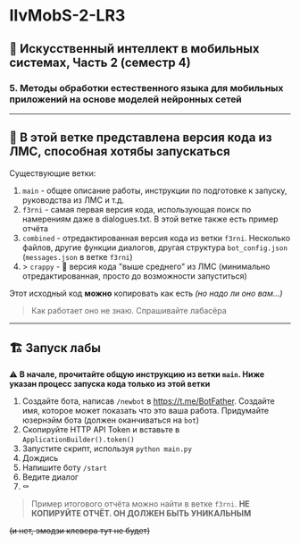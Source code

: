 # IIvMobS-2-LR3

## 🤡 Искусственный интеллект в мобильных системах, Часть 2 (семестр 4)

### 5. Методы обработки естественного языка для мобильных приложений на основе моделей нейронных сетей

----------

## 💩 В этой ветке представлена версия кода из ЛМС, способная хотябы запускаться

Существующие ветки:

1. `main` - общее описание работы, инструкции по подготовке к запуску, руководства из ЛМС и т.д.
2. `f3rni` - самая первая версия кода, использующая поиск по намерениям даже в dialogues.txt. В этой ветке также есть пример отчёта
3. `combined` - отредактированная версия кода из ветки `f3rni`. Несколько файлов, другие функции диалогов, другая структура `bot_config.json` (`messages.json` в ветке `f3rni`)
4. \> `crappy` - 💩 версия кода "выше среднего" из ЛМС (минимально отредактированная, просто до возможности запуститься)

Этот исходный код **можно** копировать как есть _(но надо ли оно вам...)_

> Как работает оно не знаю. Спрашивайте лабасёра

----------

## 🏗️ Запуск лабы

⚠️ **В начале, прочитайте общую инструкцию из ветки `main`. Ниже указан процесс запуска кода только из **этой** ветки**

1. Создайте бота, написав `/newbot` в <https://t.me/BotFather>. Создайте имя, которое может показать что это ваша работа. Придумайте юзернэйм бота (должен оканчиваться на `bot`)
2. Скопируйте HTTP API Token и вставьте в `ApplicationBuilder().token()`
3. Запустите скрипт, используя `python main.py`
4. Дождись
5. Напишите боту `/start`
6. Ведите диалог
7. ⚰️

> Пример итогового отчёта можно найти в ветке `f3rni`. **НЕ КОПИРУЙТЕ ОТЧЁТ. ОН ДОЛЖЕН БЫТЬ УНИКАЛЬНЫМ**

~~(и нет, эмодзи клевера тут не будет)~~
